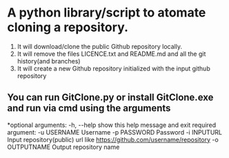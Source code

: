 # A python library/script to atomate cloning a repository. 
1. It will download/clone the public Github repository locally. 
2. It will remove the files LICENCE.txt and README.md and all the git history(and branches) 
3. It will create a new Github repository initialized with the input github repository

## You can run GitClone.py or install GitClone.exe and run via cmd using the arguments
*optional arguments:
-h, --help     show this help message and exit
required argument:
  -u USERNAME    Username
  -p PASSWORD    Password
  -i INPUTURL    Input repository(public) url like
                 https://github.com/username/repository
  -o OUTPUTNAME  Output repository name

